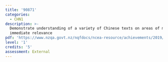 ```yaml
---
title: '90871'
categories:
  - CHN1
description: >-
  Demonstrate understanding of a variety of Chinese texts on areas of most
  immediate relevance
pdf: 'https://www.nzqa.govt.nz/nqfdocs/ncea-resource/achievements/2019/as90871.pdf'
level: '1'
credits: '5'
assessment: External
---
```


